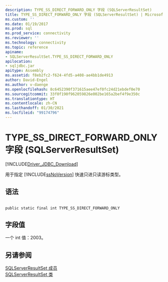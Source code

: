 ```yaml
---
description: TYPE_SS_DIRECT_FORWARD_ONLY 字段 (SQLServerResultSet)
title: TYPE_SS_DIRECT_FORWARD_ONLY 字段 (SQLServerResultSet) | Microsoft Docs
ms.custom: ''
ms.date: 01/19/2017
ms.prod: sql
ms.prod_service: connectivity
ms.reviewer: ''
ms.technology: connectivity
ms.topic: reference
apiname:
- SQLServerResultSet.TYPE_SS_DIRECT_FORWARD_ONLY
apilocation:
- sqljdbc.jar
apitype: Assembly
ms.assetid: f8eb2fc2-f624-4fd5-a408-ae4bb1de4913
author: David-Engel
ms.author: v-daenge
ms.openlocfilehash: 8c6452390f371615aee47ef0fc24d21ebdef0e70
ms.sourcegitcommit: 33f0f190f962059826e002be165a2bef4f9e350c
ms.translationtype: HT
ms.contentlocale: zh-CN
ms.lasthandoff: 01/30/2021
ms.locfileid: "99174796"
---
```

# <a name="type_ss_direct_forward_only-field-sqlserverresultset"></a>TYPE_SS_DIRECT_FORWARD_ONLY 字段 (SQLServerResultSet)
[!INCLUDE[Driver_JDBC_Download](../../../includes/driver_jdbc_download.md)]

  用于指定 [!INCLUDE[ssNoVersion](../../../includes/ssnoversion-md.md)] 快速只进只读游标类型。  
  
## <a name="syntax"></a>语法  
  
```  
  
public static final int TYPE_SS_DIRECT_FORWARD_ONLY  
```  
  
## <a name="field-value"></a>字段值  
 一个 int 值：2003。  
  
## <a name="see-also"></a>另请参阅  
 [SQLServerResultSet 成员](../../../connect/jdbc/reference/sqlserverresultset-members.md)   
 [SQLServerResultSet 类](../../../connect/jdbc/reference/sqlserverresultset-class.md)  
  
  
